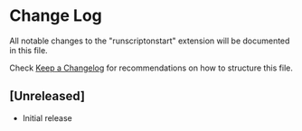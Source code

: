 # Change Log

All notable changes to the "runscriptonstart" extension will be documented in this file.

Check [Keep a Changelog](http://keepachangelog.com/) for recommendations on how to structure this file.

## [Unreleased]

- Initial release